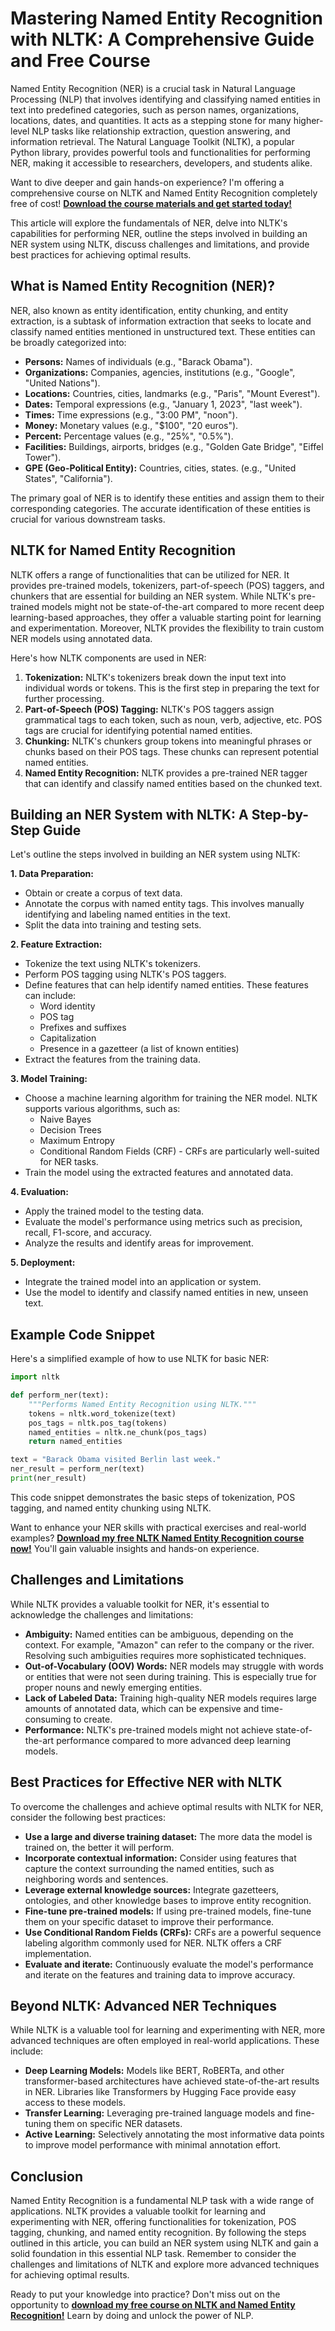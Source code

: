 # Mastering Named Entity Recognition with NLTK: A Comprehensive Guide and Free Course

Named Entity Recognition (NER) is a crucial task in Natural Language Processing (NLP) that involves identifying and classifying named entities in text into predefined categories, such as person names, organizations, locations, dates, and quantities. It acts as a stepping stone for many higher-level NLP tasks like relationship extraction, question answering, and information retrieval. The Natural Language Toolkit (NLTK), a popular Python library, provides powerful tools and functionalities for performing NER, making it accessible to researchers, developers, and students alike.

Want to dive deeper and gain hands-on experience? I'm offering a comprehensive course on NLTK and Named Entity Recognition completely free of cost! [**Download the course materials and get started today!**](https://udemywork.com/nltk-named-entity-recognition)

This article will explore the fundamentals of NER, delve into NLTK's capabilities for performing NER, outline the steps involved in building an NER system using NLTK, discuss challenges and limitations, and provide best practices for achieving optimal results.

## What is Named Entity Recognition (NER)?

NER, also known as entity identification, entity chunking, and entity extraction, is a subtask of information extraction that seeks to locate and classify named entities mentioned in unstructured text. These entities can be broadly categorized into:

*   **Persons:** Names of individuals (e.g., "Barack Obama").
*   **Organizations:** Companies, agencies, institutions (e.g., "Google", "United Nations").
*   **Locations:** Countries, cities, landmarks (e.g., "Paris", "Mount Everest").
*   **Dates:** Temporal expressions (e.g., "January 1, 2023", "last week").
*   **Times:** Time expressions (e.g., "3:00 PM", "noon").
*   **Money:** Monetary values (e.g., "$100", "20 euros").
*   **Percent:** Percentage values (e.g., "25%", "0.5%").
*   **Facilities:** Buildings, airports, bridges (e.g., "Golden Gate Bridge", "Eiffel Tower").
*   **GPE (Geo-Political Entity):** Countries, cities, states. (e.g., "United States", "California").

The primary goal of NER is to identify these entities and assign them to their corresponding categories. The accurate identification of these entities is crucial for various downstream tasks.

## NLTK for Named Entity Recognition

NLTK offers a range of functionalities that can be utilized for NER. It provides pre-trained models, tokenizers, part-of-speech (POS) taggers, and chunkers that are essential for building an NER system. While NLTK's pre-trained models might not be state-of-the-art compared to more recent deep learning-based approaches, they offer a valuable starting point for learning and experimentation. Moreover, NLTK provides the flexibility to train custom NER models using annotated data.

Here's how NLTK components are used in NER:

1.  **Tokenization:** NLTK's tokenizers break down the input text into individual words or tokens. This is the first step in preparing the text for further processing.
2.  **Part-of-Speech (POS) Tagging:** NLTK's POS taggers assign grammatical tags to each token, such as noun, verb, adjective, etc. POS tags are crucial for identifying potential named entities.
3.  **Chunking:** NLTK's chunkers group tokens into meaningful phrases or chunks based on their POS tags. These chunks can represent potential named entities.
4.  **Named Entity Recognition:** NLTK provides a pre-trained NER tagger that can identify and classify named entities based on the chunked text.

## Building an NER System with NLTK: A Step-by-Step Guide

Let's outline the steps involved in building an NER system using NLTK:

**1. Data Preparation:**

*   Obtain or create a corpus of text data.
*   Annotate the corpus with named entity tags. This involves manually identifying and labeling named entities in the text.
*   Split the data into training and testing sets.

**2. Feature Extraction:**

*   Tokenize the text using NLTK's tokenizers.
*   Perform POS tagging using NLTK's POS taggers.
*   Define features that can help identify named entities. These features can include:
    *   Word identity
    *   POS tag
    *   Prefixes and suffixes
    *   Capitalization
    *   Presence in a gazetteer (a list of known entities)
*   Extract the features from the training data.

**3. Model Training:**

*   Choose a machine learning algorithm for training the NER model. NLTK supports various algorithms, such as:
    *   Naive Bayes
    *   Decision Trees
    *   Maximum Entropy
    *   Conditional Random Fields (CRF) -  CRFs are particularly well-suited for NER tasks.
*   Train the model using the extracted features and annotated data.

**4. Evaluation:**

*   Apply the trained model to the testing data.
*   Evaluate the model's performance using metrics such as precision, recall, F1-score, and accuracy.
*   Analyze the results and identify areas for improvement.

**5. Deployment:**

*   Integrate the trained model into an application or system.
*   Use the model to identify and classify named entities in new, unseen text.

## Example Code Snippet

Here's a simplified example of how to use NLTK for basic NER:

```python
import nltk

def perform_ner(text):
    """Performs Named Entity Recognition using NLTK."""
    tokens = nltk.word_tokenize(text)
    pos_tags = nltk.pos_tag(tokens)
    named_entities = nltk.ne_chunk(pos_tags)
    return named_entities

text = "Barack Obama visited Berlin last week."
ner_result = perform_ner(text)
print(ner_result)
```

This code snippet demonstrates the basic steps of tokenization, POS tagging, and named entity chunking using NLTK.

Want to enhance your NER skills with practical exercises and real-world examples?  [**Download my free NLTK Named Entity Recognition course now!**](https://udemywork.com/nltk-named-entity-recognition)  You'll gain valuable insights and hands-on experience.

## Challenges and Limitations

While NLTK provides a valuable toolkit for NER, it's essential to acknowledge the challenges and limitations:

*   **Ambiguity:** Named entities can be ambiguous, depending on the context. For example, "Amazon" can refer to the company or the river. Resolving such ambiguities requires more sophisticated techniques.
*   **Out-of-Vocabulary (OOV) Words:** NER models may struggle with words or entities that were not seen during training. This is especially true for proper nouns and newly emerging entities.
*   **Lack of Labeled Data:** Training high-quality NER models requires large amounts of annotated data, which can be expensive and time-consuming to create.
*   **Performance:** NLTK's pre-trained models might not achieve state-of-the-art performance compared to more advanced deep learning models.

## Best Practices for Effective NER with NLTK

To overcome the challenges and achieve optimal results with NLTK for NER, consider the following best practices:

*   **Use a large and diverse training dataset:** The more data the model is trained on, the better it will perform.
*   **Incorporate contextual information:** Consider using features that capture the context surrounding the named entities, such as neighboring words and sentences.
*   **Leverage external knowledge sources:** Integrate gazetteers, ontologies, and other knowledge bases to improve entity recognition.
*   **Fine-tune pre-trained models:** If using pre-trained models, fine-tune them on your specific dataset to improve their performance.
*   **Use Conditional Random Fields (CRFs):** CRFs are a powerful sequence labeling algorithm commonly used for NER. NLTK offers a CRF implementation.
*   **Evaluate and iterate:** Continuously evaluate the model's performance and iterate on the features and training data to improve accuracy.

## Beyond NLTK: Advanced NER Techniques

While NLTK is a valuable tool for learning and experimenting with NER, more advanced techniques are often employed in real-world applications. These include:

*   **Deep Learning Models:** Models like BERT, RoBERTa, and other transformer-based architectures have achieved state-of-the-art results in NER. Libraries like Transformers by Hugging Face provide easy access to these models.
*   **Transfer Learning:** Leveraging pre-trained language models and fine-tuning them on specific NER datasets.
*   **Active Learning:** Selectively annotating the most informative data points to improve model performance with minimal annotation effort.

## Conclusion

Named Entity Recognition is a fundamental NLP task with a wide range of applications. NLTK provides a valuable toolkit for learning and experimenting with NER, offering functionalities for tokenization, POS tagging, chunking, and named entity recognition. By following the steps outlined in this article, you can build an NER system using NLTK and gain a solid foundation in this essential NLP task. Remember to consider the challenges and limitations of NLTK and explore more advanced techniques for achieving optimal results.

Ready to put your knowledge into practice? Don't miss out on the opportunity to [**download my free course on NLTK and Named Entity Recognition!**](https://udemywork.com/nltk-named-entity-recognition) Learn by doing and unlock the power of NLP.
